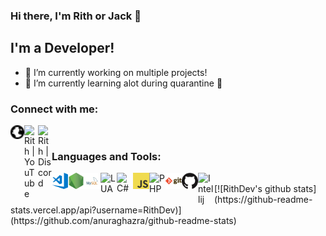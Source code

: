 ### Hi there, I'm Rith or Jack 👋

## I'm a Developer!
- 🔭 I’m currently working on multiple projects!
- 🌱 I’m currently learning alot during quarantine 🤣

### Connect with me:

[<img align="left" alt="rith.dev" width="22px" src="https://raw.githubusercontent.com/iconic/open-iconic/master/svg/globe.svg" />][website]
[<img align="left" alt="Rith | YouTube" width="22px" src="https://cdn.jsdelivr.net/npm/simple-icons@v3/icons/youtube.svg" />][youtube]
[<img align="left" alt="Rith | Discord" width="22px" src="https://raw.githubusercontent.com/simple-icons/simple-icons/develop/icons/discord.svg" />][discord]

<br />

### Languages and Tools:

<img align="left" alt="Visual Studio Code" width="26px" src="https://raw.githubusercontent.com/github/explore/80688e429a7d4ef2fca1e82350fe8e3517d3494d/topics/visual-studio-code/visual-studio-code.png" />
<img align="left" alt="Node.js" width="26px" src="https://raw.githubusercontent.com/github/explore/80688e429a7d4ef2fca1e82350fe8e3517d3494d/topics/nodejs/nodejs.png" />
<img align="left" alt="MySQL" width="26px" src="https://raw.githubusercontent.com/github/explore/80688e429a7d4ef2fca1e82350fe8e3517d3494d/topics/mysql/mysql.png" />
<img align="left" alt="LUA" width="26px" src="https://raw.githubusercontent.com/simple-icons/simple-icons/develop/icons/lua.svg" />
<img align="left" alt="C#" width="26px" src="https://raw.githubusercontent.com/simple-icons/simple-icons/develop/icons/csharp.svg" />
<img align="left" alt="JavaScript" width="26px" src="https://raw.githubusercontent.com/github/explore/80688e429a7d4ef2fca1e82350fe8e3517d3494d/topics/javascript/javascript.png" />
<img align="left" alt="PHP" width="26px" src="https://raw.githubusercontent.com/simple-icons/simple-icons/develop/icons/php.svg" />
<img align="left" alt="Git" width="26px" src="https://raw.githubusercontent.com/github/explore/80688e429a7d4ef2fca1e82350fe8e3517d3494d/topics/git/git.png" />
<img align="left" alt="GitHub" width="26px" src="https://raw.githubusercontent.com/github/explore/78df643247d429f6cc873026c0622819ad797942/topics/github/github.png" />
<img align="left" alt="Intellij" width="26px" src="https://raw.githubusercontent.com/simple-icons/simple-icons/develop/icons/intellijidea.svg" />

<br />
[![RithDev's github stats](https://github-readme-stats.vercel.app/api?username=RithDev)](https://github.com/anuraghazra/github-readme-stats)


<br />
<br />

[website]: https://rith.dev
[youtube]: https://youtube.com/c/ignJax
[discord]: https://discord.gg/m3WdMWx
